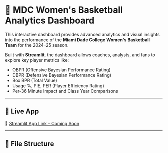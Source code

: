 # 🏀 MDC Women's Basketball Analytics Dashboard

This interactive dashboard provides advanced analytics and visual insights into the performance of the **Miami Dade College Women's Basketball Team** for the 2024–25 season.

Built with **Streamlit**, the dashboard allows coaches, analysts, and fans to explore key player metrics like:
- OBPR (Offensive Bayesian Performance Rating)
- DBPR (Defensive Bayesian Performance Rating)
- Box BPR (Total Value)
- Usage %, PIE, PER (Player Efficiency Rating)
- Per-36 Minute Impact and Class Year Comparisons

---

## 🚀 Live App

📍 [Streamlit App Link – Coming Soon](https://share.streamlit.io/)

---

## 📁 File Structure
